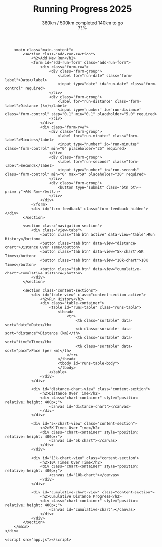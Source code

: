 <!DOCTYPE html>
<html lang="en">
<head>
    <meta charset="UTF-8">
    <meta name="viewport" content="width=device-width, initial-scale=1.0">
    <title>Running Progress 2025</title>
    <link rel="stylesheet" href="style.css">
    <script src="https://cdn.jsdelivr.net/npm/chart.js"></script>
</head>
<body>
    <div class="container">
        <header class="app-header">
            <h1>Running Progress 2025</h1>
            <div class="progress-overview">
                <div class="progress-stats">
                    <span class="current-progress">360km / 500km completed</span>
                    <span class="remaining-progress">140km to go</span>
                </div>
                <div class="progress-bar-container">
                    <div class="progress-bar">
                        <div class="progress-fill" style="width: 72%"></div>
                    </div>
                    <span class="progress-percentage">72%</span>
                </div>
            </div>
        </header>

        <main class="main-content">
            <section class="add-run-section">
                <h2>Add New Run</h2>
                <form id="add-run-form" class="add-run-form">
                    <div class="form-row">
                        <div class="form-group">
                            <label for="run-date" class="form-label">Date</label>
                            <input type="date" id="run-date" class="form-control" required>
                        </div>
                        <div class="form-group">
                            <label for="run-distance" class="form-label">Distance (km)</label>
                            <input type="number" id="run-distance" class="form-control" step="0.1" min="0.1" placeholder="5.0" required>
                        </div>
                    </div>
                    <div class="form-row">
                        <div class="form-group">
                            <label for="run-minutes" class="form-label">Minutes</label>
                            <input type="number" id="run-minutes" class="form-control" min="0" placeholder="25" required>
                        </div>
                        <div class="form-group">
                            <label for="run-seconds" class="form-label">Seconds</label>
                            <input type="number" id="run-seconds" class="form-control" min="0" max="59" placeholder="30" required>
                        </div>
                        <div class="form-group">
                            <button type="submit" class="btn btn--primary">Add Run</button>
                        </div>
                    </div>
                </form>
                <div id="form-feedback" class="form-feedback hidden"></div>
            </section>

            <section class="navigation-section">
                <div class="view-tabs">
                    <button class="tab-btn active" data-view="table">Run History</button>
                    <button class="tab-btn" data-view="distance-chart">Distance Over Time</button>
                    <button class="tab-btn" data-view="5k-chart">5K Times</button>
                    <button class="tab-btn" data-view="10k-chart">10K Times</button>
                    <button class="tab-btn" data-view="cumulative-chart">Cumulative Distance</button>
                </div>
            </section>

            <section class="content-sections">
                <div id="table-view" class="content-section active">
                    <h2>Run History</h2>
                    <div class="table-container">
                        <table id="runs-table" class="runs-table">
                            <thead>
                                <tr>
                                    <th class="sortable" data-sort="date">Date</th>
                                    <th class="sortable" data-sort="distance">Distance (km)</th>
                                    <th class="sortable" data-sort="time">Time</th>
                                    <th class="sortable" data-sort="pace">Pace (per km)</th>
                                </tr>
                            </thead>
                            <tbody id="runs-table-body">
                            </tbody>
                        </table>
                    </div>
                </div>

                <div id="distance-chart-view" class="content-section">
                    <h2>Distance Over Time</h2>
                    <div class="chart-container" style="position: relative; height: 400px;">
                        <canvas id="distance-chart"></canvas>
                    </div>
                </div>

                <div id="5k-chart-view" class="content-section">
                    <h2>5K Times Over Time</h2>
                    <div class="chart-container" style="position: relative; height: 400px;">
                        <canvas id="5k-chart"></canvas>
                    </div>
                </div>

                <div id="10k-chart-view" class="content-section">
                    <h2>10K Times Over Time</h2>
                    <div class="chart-container" style="position: relative; height: 400px;">
                        <canvas id="10k-chart"></canvas>
                    </div>
                </div>

                <div id="cumulative-chart-view" class="content-section">
                    <h2>Cumulative Distance Progress</h2>
                    <div class="chart-container" style="position: relative; height: 400px;">
                        <canvas id="cumulative-chart"></canvas>
                    </div>
                </div>
            </section>
        </main>
    </div>

    <script src="app.js"></script>
</body>
</html>

